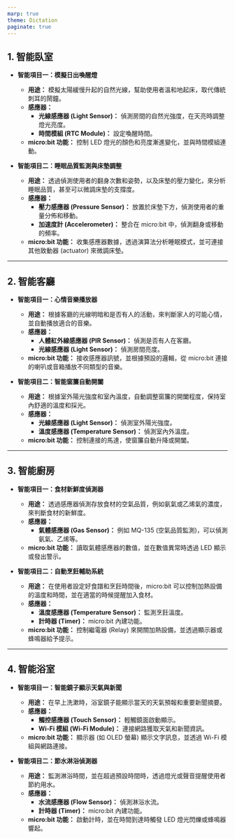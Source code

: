 ```yaml
---
marp: true
theme: Dictation
paginate: true
---
```


## 1. 智能臥室

* **智能項目一：模擬日出喚醒燈**
    * **用途：** 模擬太陽緩慢升起的自然光線，幫助使用者溫和地起床，取代傳統刺耳的鬧鐘。
    * **感應器：**
        * **光線感應器 (Light Sensor)：** 偵測房間的自然光強度，在天亮時調整燈光亮度。
        * **時間模組 (RTC Module)：** 設定喚醒時間。
    * **micro:bit 功能：** 控制 LED 燈光的顏色和亮度漸進變化，並與時間模組連動。

* **智能項目二：睡眠品質監測與床墊調整**
    * **用途：** 透過偵測使用者的翻身次數和姿勢，以及床墊的壓力變化，來分析睡眠品質，甚至可以微調床墊的支撐度。
    * **感應器：**
        * **壓力感應器 (Pressure Sensor)：** 放置於床墊下方，偵測使用者的重量分佈和移動。
        * **加速度計 (Accelerometer)：** 整合在 micro:bit 中，偵測翻身或移動的頻率。
    * **micro:bit 功能：** 收集感應器數據，透過演算法分析睡眠模式，並可連接其他致動器 (actuator) 來微調床墊。

---

## 2. 智能客廳

* **智能項目一：心情音樂播放器**
    * **用途：** 根據客廳的光線明暗和是否有人的活動，來判斷家人的可能心情，並自動播放適合的音樂。
    * **感應器：**
        * **人體紅外線感應器 (PIR Sensor)：** 偵測是否有人在客廳。
        * **光線感應器 (Light Sensor)：** 偵測房間亮度。
    * **micro:bit 功能：** 接收感應器訊號，並根據預設的邏輯，從 micro:bit 連接的喇叭或音箱播放不同類型的音樂。

* **智能項目二：智能窗簾自動開闔**
    * **用途：** 根據室外陽光強度和室內溫度，自動調整窗簾的開闔程度，保持室內舒適的溫度和採光。
    * **感應器：**
        * **光線感應器 (Light Sensor)：** 偵測室外陽光強度。
        * **溫度感應器 (Temperature Sensor)：** 偵測室內外溫度。
    * **micro:bit 功能：** 控制連接的馬達，使窗簾自動升降或開闔。

---

## 3. 智能廚房

* **智能項目一：食材新鮮度偵測器**
    * **用途：** 透過感應器偵測存放食材的空氣品質，例如氨氣或乙烯氣的濃度，來判斷食材的新鮮度。
    * **感應器：**
        * **氣體感應器 (Gas Sensor)：** 例如 MQ-135 (空氣品質監測)，可以偵測氨氣、乙烯等。
    * **micro:bit 功能：** 讀取氣體感應器的數值，並在數值異常時透過 LED 顯示或發出警示。

* **智能項目二：自動烹飪輔助系統**
    * **用途：** 在使用者設定好食譜和烹飪時間後，micro:bit 可以控制加熱設備的溫度和時間，並在適當的時候提醒加入食材。
    * **感應器：**
        * **溫度感應器 (Temperature Sensor)：** 監測烹飪溫度。
        * **計時器 (Timer)：** micro:bit 內建功能。
    * **micro:bit 功能：** 控制繼電器 (Relay) 來開關加熱設備，並透過顯示器或蜂鳴器給予提示。

---

## 4. 智能浴室

* **智能項目一：智能鏡子顯示天氣與新聞**
    * **用途：** 在早上洗漱時，浴室鏡子能顯示當天的天氣預報和重要新聞摘要。
    * **感應器：**
        * **觸控感應器 (Touch Sensor)：** 輕觸鏡面啟動顯示。
        * **Wi-Fi 模組 (Wi-Fi Module)：** 連接網路獲取天氣和新聞資訊。
    * **micro:bit 功能：** 顯示器 (如 OLED 螢幕) 顯示文字訊息，並透過 Wi-Fi 模組與網路連接。

* **智能項目二：節水淋浴偵測器**
    * **用途：** 監測淋浴時間，並在超過預設時間時，透過燈光或聲音提醒使用者節約用水。
    * **感應器：**
        * **水流感應器 (Flow Sensor)：** 偵測淋浴水流。
        * **計時器 (Timer)：** micro:bit 內建功能。
    * **micro:bit 功能：** 啟動計時，並在時間到達時觸發 LED 燈光閃爍或蜂鳴器響起。


